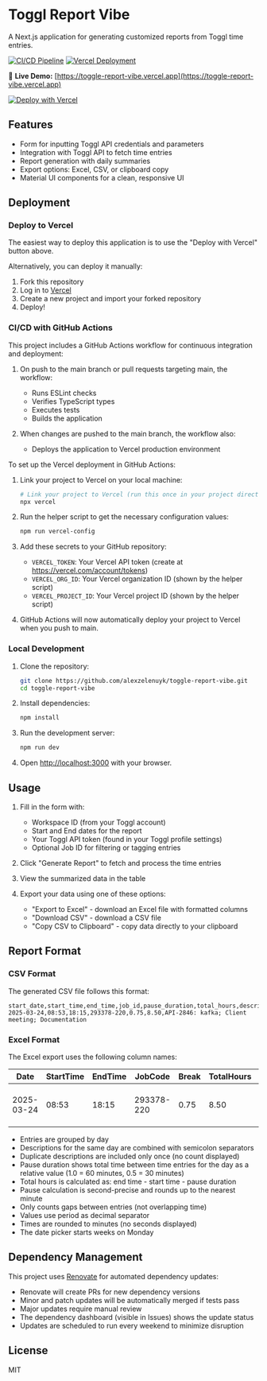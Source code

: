# Toggl Report Vibe

A Next.js application for generating customized reports from Toggl time entries.

[![CI/CD Pipeline](https://github.com/alexzelenuyk/toggle-report-vibe/actions/workflows/ci-cd.yml/badge.svg)](https://github.com/alexzelenuyk/toggle-report-vibe/actions/workflows/ci-cd.yml)
[![Vercel Deployment](https://therealsujitk-vercel-badge.vercel.app/?app=toggle-report-vibe)](https://toggle-report-vibe.vercel.app)

🚀 **Live Demo:** [https://toggle-report-vibe.vercel.app](https://toggle-report-vibe.vercel.app)

[![Deploy with Vercel](https://vercel.com/button)](https://vercel.com/new/clone?repository-url=https%3A%2F%2Fgithub.com%2Falexzelenuyk%2Ftoggle-report-vibe)

## Features

- Form for inputting Toggl API credentials and parameters
- Integration with Toggl API to fetch time entries
- Report generation with daily summaries
- Export options: Excel, CSV, or clipboard copy
- Material UI components for a clean, responsive UI

## Deployment

### Deploy to Vercel

The easiest way to deploy this application is to use the "Deploy with Vercel" button above.

Alternatively, you can deploy it manually:

1. Fork this repository
2. Log in to [Vercel](https://vercel.com)
3. Create a new project and import your forked repository
4. Deploy!

### CI/CD with GitHub Actions

This project includes a GitHub Actions workflow for continuous integration and deployment:

1. On push to the main branch or pull requests targeting main, the workflow:
   - Runs ESLint checks
   - Verifies TypeScript types
   - Executes tests
   - Builds the application

2. When changes are pushed to the main branch, the workflow also:
   - Deploys the application to Vercel production environment

To set up the Vercel deployment in GitHub Actions:

1. Link your project to Vercel on your local machine:
   ```bash
   # Link your project to Vercel (run this once in your project directory)
   npx vercel
   ```

2. Run the helper script to get the necessary configuration values:
   ```bash
   npm run vercel-config
   ```

3. Add these secrets to your GitHub repository:
   - `VERCEL_TOKEN`: Your Vercel API token (create at https://vercel.com/account/tokens)
   - `VERCEL_ORG_ID`: Your Vercel organization ID (shown by the helper script)
   - `VERCEL_PROJECT_ID`: Your Vercel project ID (shown by the helper script)

4. GitHub Actions will now automatically deploy your project to Vercel when you push to main.

### Local Development

1. Clone the repository:
   ```bash
   git clone https://github.com/alexzelenuyk/toggle-report-vibe.git
   cd toggle-report-vibe
   ```

2. Install dependencies:
   ```bash
   npm install
   ```

3. Run the development server:
   ```bash
   npm run dev
   ```

4. Open [http://localhost:3000](http://localhost:3000) with your browser.

## Usage

1. Fill in the form with:
   - Workspace ID (from your Toggl account)
   - Start and End dates for the report
   - Your Toggl API token (found in your Toggl profile settings)
   - Optional Job ID for filtering or tagging entries

2. Click "Generate Report" to fetch and process the time entries

3. View the summarized data in the table

4. Export your data using one of these options:
   - "Export to Excel" - download an Excel file with formatted columns
   - "Download CSV" - download a CSV file
   - "Copy CSV to Clipboard" - copy data directly to your clipboard

## Report Format

### CSV Format

The generated CSV file follows this format:

```
start_date,start_time,end_time,job_id,pause_duration,total_hours,description
2025-03-24,08:53,18:15,293378-220,0.75,8.50,API-2846: kafka; Client meeting; Documentation
```

### Excel Format

The Excel export uses the following column names:

| Date | StartTime | EndTime | JobCode | Break | TotalHours | Description |
|------|-----------|---------|---------|-------|------------|-------------|
| 2025-03-24 | 08:53 | 18:15 | 293378-220 | 0.75 | 8.50 | API-2846: kafka; Client meeting; Documentation |

- Entries are grouped by day
- Descriptions for the same day are combined with semicolon separators
- Duplicate descriptions are included only once (no count displayed)
- Pause duration shows total time between time entries for the day as a relative value (1.0 = 60 minutes, 0.5 = 30 minutes)
- Total hours is calculated as: end time - start time - pause duration
- Pause calculation is second-precise and rounds up to the nearest minute
- Only counts gaps between entries (not overlapping time)
- Values use period as decimal separator
- Times are rounded to minutes (no seconds displayed)
- The date picker starts weeks on Monday

## Dependency Management

This project uses [Renovate](https://github.com/renovatebot/renovate) for automated dependency updates:

- Renovate will create PRs for new dependency versions
- Minor and patch updates will be automatically merged if tests pass
- Major updates require manual review
- The dependency dashboard (visible in Issues) shows the update status
- Updates are scheduled to run every weekend to minimize disruption

## License

MIT